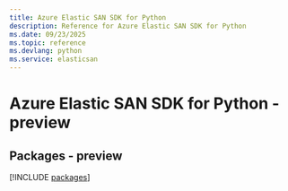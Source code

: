 ```yaml
---
title: Azure Elastic SAN SDK for Python
description: Reference for Azure Elastic SAN SDK for Python
ms.date: 09/23/2025
ms.topic: reference
ms.devlang: python
ms.service: elasticsan
---
```

# Azure Elastic SAN SDK for Python - preview
## Packages - preview
[!INCLUDE [packages](elastic-san-index.md)]